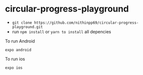 # circular-progress-playground

* ```git clone https://github.com/nithinpp69/circular-progress-playground.git```
* run ```npm install``` or ```yarn to install``` all depencies

To run Android

 ```expo android```

To run ios

```expo ios```
